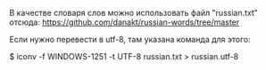 В качестве словаря слов можно использовать файл "russian.txt" отсюда: https://github.com/danakt/russian-words/tree/master


Если нужно перевести в utf-8, там указана команда для этого:


$ iconv -f WINDOWS-1251 -t UTF-8 russian.txt > russian.utf-8
